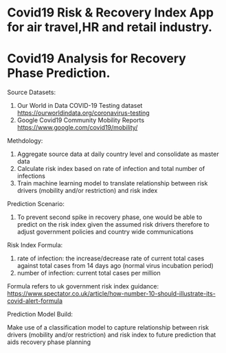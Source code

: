 # Covid19 Risk & Recovery Index App for air travel,HR and retail industry.
# Covid19 Analysis for Recovery Phase Prediction.

Source Datasets:

1. Our World in Data COVID-19 Testing dataset https://ourworldindata.org/coronavirus-testing
1. Google Covid19 Community Mobility Reports https://www.google.com/covid19/mobility/

Methdology:

1. Aggregate source data at daily country level and consolidate as master data
1. Calculate risk index based on rate of infection and total number of infections
1. Train machine learning model to translate relationship between risk drivers (mobility and/or restriction) and risk index

Prediction Scenario:
1. To prevent second spike in recovery phase, one would be able to predict on the risk index given the assumed risk drivers therefore to adjust government policies and country wide communications

Risk Index Formula: 

1. rate of infection: the increase/decrease rate of current total cases against total cases from 14 days ago (normal virus incubation period)
1. number of infection: current total cases per million

Formula refers to uk government risk index guidance: 
https://www.spectator.co.uk/article/how-number-10-should-illustrate-its-covid-alert-formula

Prediction Model Build: 

Make use of a classification model to capture relationship between risk drivers (mobility and/or restriction) and risk index to future prediction that aids recovery phase planning
